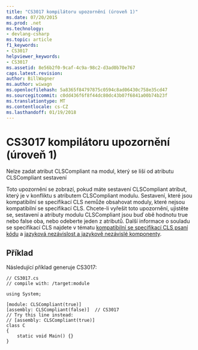 ```yaml
---
title: "CS3017 kompilátoru upozornění (úroveň 1)"
ms.date: 07/20/2015
ms.prod: .net
ms.technology:
- devlang-csharp
ms.topic: article
f1_keywords:
- CS3017
helpviewer_keywords:
- CS3017
ms.assetid: 8e56b2f0-9caf-4c9a-98c2-d3ad0b70e767
caps.latest.revision: 
author: BillWagner
ms.author: wiwagn
ms.openlocfilehash: 5a8365f84797875c0594c8ad06430c758e35cd47
ms.sourcegitcommit: c0dd436f6f8f44dc80dc43b07f6841a00b74b23f
ms.translationtype: MT
ms.contentlocale: cs-CZ
ms.lasthandoff: 01/19/2018
---
```

# <a name="compiler-warning-level-1-cs3017"></a>CS3017 kompilátoru upozornění (úroveň 1)
Nelze zadat atribut CLSCompliant na modul, který se liší od atributu CLSCompliant sestavení  
  
 Toto upozornění se zobrazí, pokud máte sestavení CLSCompliant atribut, který je v konfliktu s atributem CLSCompliant modulu. Sestavení, které jsou kompatibilní se specifikací CLS nemůže obsahovat moduly, které nejsou kompatibilní se specifikací CLS. Chcete-li vyřešit toto upozornění, ujistěte se, sestavení a atributy modulu CLSCompliant jsou buď obě hodnotu true nebo false oba, nebo odeberte jeden z atributů. Další informace o souladu se specifikací CLS najdete v tématu [kompatibilní se specifikací CLS psaní kódu](http://msdn.microsoft.com/library/4c705105-69a2-4e5e-b24e-0633bc32c7f3) a [jazyková nezávislost a jazykově nezávislé komponenty](../../../docs/standard/language-independence-and-language-independent-components.md).  
  
## <a name="example"></a>Příklad  
 Následující příklad generuje CS3017:  
  
```  
// CS3017.cs  
// compile with: /target:module  
  
using System;  
  
[module: CLSCompliant(true)]  
[assembly: CLSCompliant(false)]  // CS3017  
// Try this line instead:  
// [assembly: CLSCompliant(true)]  
class C  
{  
    static void Main() {}  
}  
```
